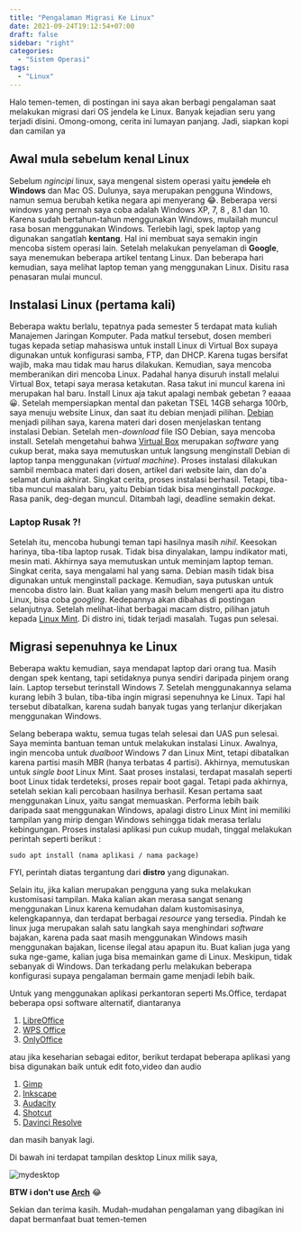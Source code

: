 ```yaml
---
title: "Pengalaman Migrasi Ke Linux"
date: 2021-09-24T19:12:54+07:00
draft: false
sidebar: "right"
categories:
  - "Sistem Operasi"
tags:
  - "Linux"
---
```


Halo temen-temen, di postingan ini saya akan berbagi pengalaman saat melakukan migrasi dari OS jendela ke Linux. Banyak kejadian seru yang terjadi disini. Omong-omong, cerita ini lumayan panjang. Jadi, siapkan kopi dan camilan ya

## Awal mula sebelum kenal Linux

Sebelum _ngincipi_ linux, saya mengenal sistem operasi yaitu ~~jendela~~ eh **Windows** dan Mac OS. Dulunya, saya merupakan pengguna Windows, namun semua berubah ketika negara api menyerang 😂. Beberapa versi windows yang pernah saya coba adalah Windows XP, 7, 8 , 8.1 dan 10. Karena sudah bertahun-tahun menggunakan Windows, mulailah muncul rasa bosan menggunakan Windows. Terlebih lagi, spek laptop yang digunakan sangatlah **kentang**. Hal ini membuat saya semakin ingin mencoba sistem operasi lain. Setelah melakukan penyelaman di **Google**, saya menemukan beberapa artikel tentang Linux. Dan beberapa hari kemudian, saya melihat laptop teman yang menggunakan Linux. Disitu rasa penasaran mulai muncul.

## Instalasi Linux (pertama kali)

Beberapa waktu berlalu, tepatnya pada semester 5 terdapat mata kuliah Manajemen Jaringan Komputer. Pada matkul tersebut, dosen memberi tugas kepada setiap mahasiswa untuk install Linux di Virtual Box supaya digunakan untuk konfigurasi samba, FTP, dan DHCP. Karena tugas bersifat wajib, maka mau tidak mau harus dilakukan. Kemudian, saya mencoba memberanikan diri mencoba Linux. Padahal hanya disuruh install melalui Virtual Box, tetapi saya merasa ketakutan. Rasa takut ini muncul karena ini merupakan hal baru. Install Linux aja takut apalagi nembak gebetan ? eaaaa 😀. Setelah mempersiapkan mental dan paketan TSEL 14GB seharga 100rb, saya menuju website Linux, dan saat itu debian menjadi pilihan. [Debian](https://www.debian.org/) menjadi pilihan saya, karena materi dari dosen menjelaskan tentang instalasi Debian. Setelah men-_download_ file ISO Debian, saya mencoba install. Setelah mengetahui bahwa [Virtual Box](https://www.virtualbox.org/) merupakan _software_ yang cukup berat, maka saya memutuskan untuk langsung menginstall Debian di laptop tanpa menggunakan (_virtual machine_). Proses instalasi dilakukan sambil membaca materi dari dosen, artikel dari website lain, dan do'a selamat dunia akhirat. Singkat cerita, proses instalasi berhasil. Tetapi, tiba-tiba muncul masalah baru, yaitu Debian tidak bisa menginstall _package_. Rasa panik, deg-degan muncul. Ditambah lagi, deadline semakin dekat.

### Laptop Rusak ?!

Setelah itu, mencoba hubungi teman tapi hasilnya masih _nihil_. Keesokan harinya, tiba-tiba laptop rusak. Tidak bisa dinyalakan, lampu indikator mati, mesin mati. Akhirnya saya memutuskan untuk meminjam laptop teman. Singkat cerita, saya mengalami hal yang sama. Debian masih tidak bisa digunakan untuk menginstall package. Kemudian, saya putuskan untuk mencoba distro lain. Buat kalian yang masih belum mengerti apa itu distro Linux, bisa coba _googling_. Kedepannya akan dibahas di postingan selanjutnya. Setelah melihat-lihat berbagai macam distro, pilihan jatuh kepada [Linux Mint](https://linuxmint.com/). Di distro ini, tidak terjadi masalah. Tugas pun selesai.

## Migrasi sepenuhnya ke Linux

Beberapa waktu kemudian, saya mendapat laptop dari orang tua. Masih dengan spek kentang, tapi setidaknya punya sendiri daripada pinjem orang lain. Laptop tersebut terinstall Windows 7. Setelah menggunakannya selama kurang lebih 3 bulan, tiba-tiba ingin migrasi sepenuhnya ke Linux. Tapi hal tersebut dibatalkan, karena sudah banyak tugas yang terlanjur dikerjakan menggunakan Windows.

Selang beberapa waktu, semua tugas telah selesai dan UAS pun selesai. Saya meminta bantuan teman untuk melakukan instalasi Linux. Awalnya, ingin mencoba untuk _dualboot_ Windows 7 dan Linux Mint, tetapi dibatalkan karena partisi masih MBR (hanya terbatas 4 partisi). Akhirnya, memutuskan untuk _single boot_ Linux Mint. Saat proses instalasi, terdapat masalah seperti boot Linux tidak terdeteksi, proses repair boot gagal. Tetapi pada akhirnya, setelah sekian kali percobaan hasilnya berhasil. Kesan pertama saat menggunakan Linux, yaitu sangat memuaskan. Performa lebih baik daripada saat menggunakan Windows, apalagi distro Linux Mint ini memiliki tampilan yang mirip dengan Windows sehingga tidak merasa terlalu kebingungan. Proses instalasi aplikasi pun cukup mudah, tinggal melakukan perintah seperti berikut :

`sudo apt install (nama aplikasi / nama package)`

FYI, perintah diatas tergantung dari **distro** yang digunakan.

Selain itu, jika kalian merupakan pengguna yang suka melakukan kustomisasi tampilan. Maka kalian akan merasa sangat senang menggunakan Linux karena kemudahan dalam kustomisasinya, kelengkapannya, dan terdapat berbagai _resource_ yang tersedia. Pindah ke linux juga merupakan salah satu langkah saya menghindari _software_ bajakan, karena pada saat masih menggunakan Windows masih menggunakan bajakan, license ilegal atau apapun itu. Buat kalian juga yang suka nge-game, kalian juga bisa memainkan game di Linux. Meskipun, tidak sebanyak di Windows. Dan terkadang perlu melakukan beberapa konfigurasi supaya pengalaman bermain game menjadi lebih baik.

Untuk yang menggunakan aplikasi perkantoran seperti Ms.Office, terdapat beberapa opsi software alternatif, diantaranya

1. [LibreOffice](https://www.libreoffice.org/)
1. [WPS Office](https://www.wps.com/phone/)
1. [OnlyOffice](https://www.onlyoffice.com/)

atau jika keseharian sebagai editor, berikut terdapat beberapa aplikasi yang bisa digunakan baik untuk edit foto,video dan audio

1. [Gimp](https://www.gimp.org/)
1. [Inkscape](https://inkscape.org/)
1. [Audacity](https://www.audacityteam.org/)
1. [Shotcut](https://shotcut.org/)
1. [Davinci Resolve](https://www.blackmagicdesign.com/products/davinciresolve/)

dan masih banyak lagi.

Di bawah ini terdapat tampilan desktop Linux milik saya,

![mydesktop](/img/mydesktop9.png)

**BTW i don't use [Arch](https://archlinux.org/)** 😂

Sekian dan terima kasih.
Mudah-mudahan pengalaman yang dibagikan ini dapat bermanfaat buat temen-temen
